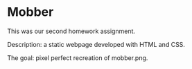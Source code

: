 Mobber
======
This was our second homework assignment.

Description: a static webpage developed with HTML and CSS. 

The goal: pixel perfect recreation of mobber.png.
